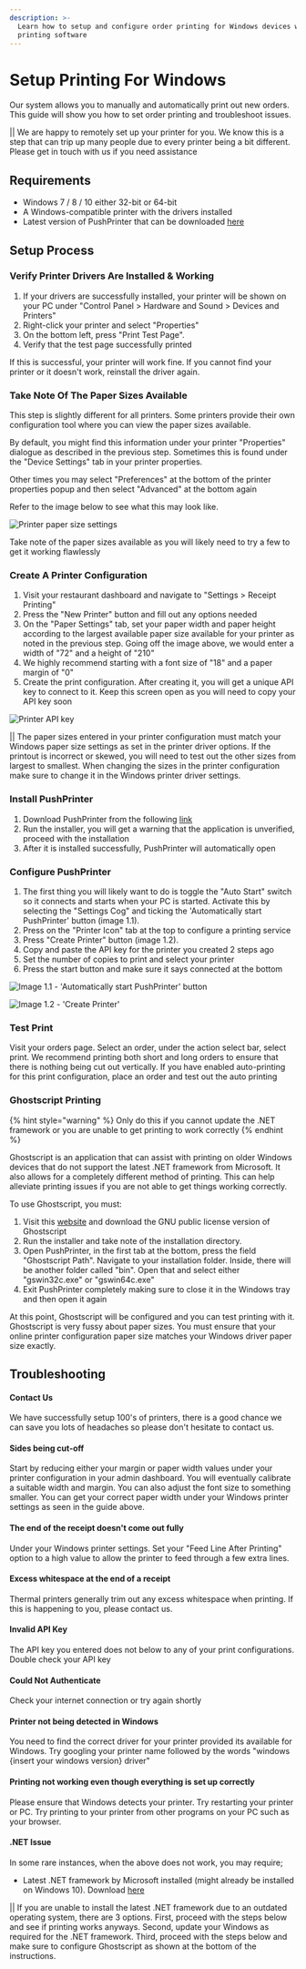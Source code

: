 ```yaml
---
description: >-
  Learn how to setup and configure order printing for Windows devices with our
  printing software
---
```


# Setup Printing For Windows

Our system allows you to manually and automatically print out new orders. This guide will show you how to set order printing and troubleshoot issues.

\|\| We are happy to remotely set up your printer for you. We know this is a step that can trip up many people due to every printer being a bit different. Please get in touch with us if you need assistance

## Requirements

* Windows 7 / 8 / 10 either 32-bit or 64-bit
* A Windows-compatible printer with the drivers installed
* Latest version of PushPrinter that can be downloaded [here](https://www.pushprinter.com)

## Setup Process

### Verify Printer Drivers Are Installed & Working

1. If your drivers are successfully installed, your printer will be shown on your PC under "Control Panel &gt; Hardware and Sound &gt; Devices and Printers"
2. Right-click your printer and select "Properties"
3. On the bottom left, press "Print Test Page". 
4. Verify that the test page successfully printed

If this is successful, your printer will work fine. If you cannot find your printer or it doesn't work, reinstall the driver again.

### Take Note Of The Paper Sizes Available

This step is slightly different for all printers. Some printers provide their own configuration tool where you can view the paper sizes available.

By default, you might find this information under your printer "Properties" dialogue as described in the previous step. Sometimes this is found under the "Device Settings" tab in your printer properties.

Other times you may select "Preferences" at the bottom of the printer properties popup and then select "Advanced" at the bottom again

Refer to the image below to see what this may look like.

![Printer paper size settings](https://storage.crisp.chat/users/helpdesk/website/e903fdb8557a9800/image_1vcnqy8.png)

Take note of the paper sizes available as you will likely need to try a few to get it working flawlessly

### Create A Printer Configuration

1. Visit your restaurant dashboard and navigate to "Settings &gt; Receipt Printing"
2. Press the "New Printer" button and fill out any options needed
3. On the "Paper Settings" tab, set your paper width and paper height according to the largest available paper size available for your printer as noted in the previous step. Going off the image above, we would enter a width of "72" and a height of "210"
4. We highly recommend starting with a font size of "18" and a paper margin of "0"
5. Create the print configuration. After creating it, you will get a unique API key to connect to it. Keep this screen open as you will need to copy your API key soon

![Printer API key](https://storage.crisp.chat/users/helpdesk/website/e903fdb8557a9800/image_bnxer6.png)

\|\| The paper sizes entered in your printer configuration must match your Windows paper size settings as set in the printer driver options. If the printout is incorrect or skewed, you will need to test out the other sizes from largest to smallest. When changing the sizes in the printer configuration make sure to change it in the Windows printer driver settings.

### Install PushPrinter

1. Download PushPrinter from the following [link](https://www.pushprinter.com)
2. Run the installer, you will get a warning that the application is unverified, proceed with the installation
3. After it is installed successfully, PushPrinter will automatically open

### Configure PushPrinter

1. The first thing you will likely want to do is toggle the "Auto Start" switch so it connects and starts when your PC is started.  Activate this by selecting the "Settings Cog" and ticking the 'Automatically start PushPrinter' button \(image 1.1\).
2. Press on the "Printer Icon" tab at the top to configure a printing service
3. Press "Create Printer" button \(image 1.2\).
4. Copy and paste the API key for the printer you created 2 steps ago
5. Set the number of copies to print and select your printer
6. Press the start button and make sure it says connected at the bottom

![Image 1.1 - &apos;Automatically start PushPrinter&apos; button](../.gitbook/assets/automatically-start-pushprinter.png)

![Image 1.2 - &apos;Create Printer&apos;](../.gitbook/assets/create-printer-pushprinter.png)

### Test Print

Visit your orders page. Select an order, under the action select bar, select print. We recommend printing both short and long orders to ensure that there is nothing being cut out vertically. If you have enabled auto-printing for this print configuration, place an order and test out the auto printing

### Ghostscript Printing

{% hint style="warning" %}
Only do this if you cannot update the .NET framework or you are unable to get printing to work correctly
{% endhint %}

Ghostscript is an application that can assist with printing on older Windows devices that do not support the latest .NET framework from Microsoft. It also allows for a completely different method of printing. This can help alleviate printing issues if you are not able to get things working correctly.

To use Ghostscript, you must:

1. Visit this [website](https://www.ghostscript.com/download/gsdnld.html) and download the GNU public license version of Ghostscript
2. Run the installer and take note of the installation directory.
3. Open PushPrinter, in the first tab at the bottom, press the field "Ghostscript Path". Navigate to your installation folder. Inside, there will be another folder called "bin". Open that and select either "gswin32c.exe" or "gswin64c.exe"
4. Exit PushPrinter completely making sure to close it in the Windows tray and then open it again

At this point, Ghostscript will be configured and you can test printing with it. Ghostscript is very fussy about paper sizes. You must ensure that your online printer configuration paper size matches your Windows driver paper size exactly.

## Troubleshooting

#### Contact Us

We have successfully setup 100's of printers, there is a good chance we can save you lots of headaches so please don't hesitate to contact us.

#### Sides being cut-off

Start by reducing either your margin or paper width values under your printer configuration in your admin dashboard. You will eventually calibrate a suitable width and margin. You can also adjust the font size to something smaller. You can get your correct paper width under your Windows printer settings as seen in the guide above.

#### The end of the receipt doesn't come out fully

Under your Windows printer settings. Set your "Feed Line After Printing" option to a high value to allow the printer to feed through a few extra lines.

#### Excess whitespace at the end of a receipt

Thermal printers generally trim out any excess whitespace when printing. If this is happening to you, please contact us.

#### Invalid API Key

The API key you entered does not below to any of your print configurations. Double check your API key

#### Could Not Authenticate

Check your internet connection or try again shortly

#### Printer not being detected in Windows

You need to find the correct driver for your printer provided its available for Windows. Try googling your printer name followed by the words "windows {insert your windows version} driver"

#### Printing not working even though everything is set up correctly

Please ensure that Windows detects your printer. Try restarting your printer or PC. Try printing to your printer from other programs on your PC such as your browser.

#### .NET Issue

In some rare instances, when the above does not work, you may require;

* Latest .NET framework by Microsoft installed \(might already be installed on Windows 10\). Download [here](https://www.microsoft.com/en-us/download/details.aspx?id=55170) 

\|\| If you are unable to install the latest .NET framework due to an outdated operating system, there are 3 options. First, proceed with the steps below and see if printing works anyways. Second, update your Windows as required for the .NET framework. Third, proceed with the steps below and make sure to configure Ghostscript as shown at the bottom of the instructions.

